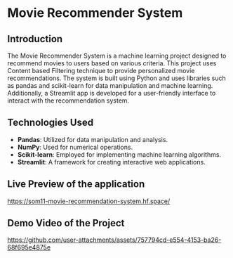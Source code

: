 # Movie Recommender System

## Introduction

The Movie Recommender System is a machine learning project designed to recommend movies to users based on various criteria. This project uses Content based Filtering technique to 
provide personalized movie recommendations. The system is built using Python and uses libraries such as pandas and scikit-learn for data manipulation and machine learning. Additionally, a 
Streamlit app is developed for a user-friendly interface to interact with the recommendation system.

## Technologies Used

- **Pandas**: Utilized for data manipulation and analysis.
- **NumPy**: Used for numerical operations.
- **Scikit-learn**: Employed for implementing machine learning algorithms.
- **Streamlit**: A framework for creating interactive web applications.

## Live Preview of the application

https://som11-movie-recommendation-system.hf.space/


## Demo Video of the Project

https://github.com/user-attachments/assets/757794cd-e554-4153-ba26-68f695e4875e
